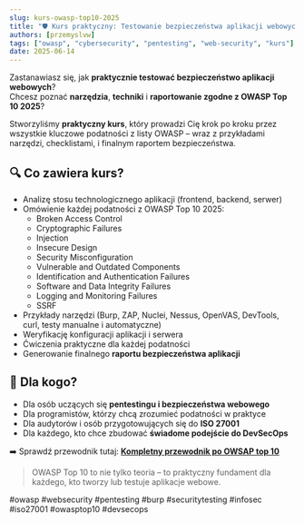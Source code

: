 ```yaml
---
slug: kurs-owasp-top10-2025
title: "🛡️ Kurs praktyczny: Testowanie bezpieczeństwa aplikacji webowych – OWASP Top 10 2025"
authors: [przemyslvw]
tags: ["owasp", "cybersecurity", "pentesting", "web-security", "kurs"]
date: 2025-06-14
---
```


Zastanawiasz się, jak **praktycznie testować bezpieczeństwo aplikacji webowych**?  
Chcesz poznać **narzędzia**, **techniki** i **raportowanie zgodne z OWASP Top 10 2025**?

Stworzyliśmy **praktyczny kurs**, który prowadzi Cię krok po kroku przez wszystkie kluczowe podatności z listy OWASP – wraz z przykładami narzędzi, checklistami, i finalnym raportem bezpieczeństwa.

## 🔍 Co zawiera kurs?

- Analizę stosu technologicznego aplikacji (frontend, backend, serwer)
- Omówienie każdej podatności z OWASP Top 10 2025:
  - Broken Access Control
  - Cryptographic Failures
  - Injection
  - Insecure Design
  - Security Misconfiguration
  - Vulnerable and Outdated Components
  - Identification and Authentication Failures
  - Software and Data Integrity Failures
  - Logging and Monitoring Failures
  - SSRF
- Przykłady narzędzi (Burp, ZAP, Nuclei, Nessus, OpenVAS, DevTools, curl, testy manualne i automatyczne)
- Weryfikację konfiguracji aplikacji i serwera
- Ćwiczenia praktyczne dla każdej podatności
- Generowanie finalnego **raportu bezpieczeństwa aplikacji**

## 🎯 Dla kogo?

- Dla osób uczących się **pentestingu i bezpieczeństwa webowego**
- Dla programistów, którzy chcą zrozumieć podatności w praktyce
- Dla audytorów i osób przygotowujących się do **ISO 27001**
- Dla każdego, kto chce zbudować **świadome podejście do DevSecOps**

➡️ Sprawdź przewodnik tutaj: **[Kompletny przewodnik po OWSAP top 10](/docs/category/owasp-top-10--testy-penetracyjne-aplikacji-webowych)**

> OWASP Top 10 to nie tylko teoria – to praktyczny fundament dla każdego, kto tworzy lub testuje aplikacje webowe.

#owasp #websecurity #pentesting #burp #securitytesting #infosec #iso27001 #owasptop10 #devsecops
